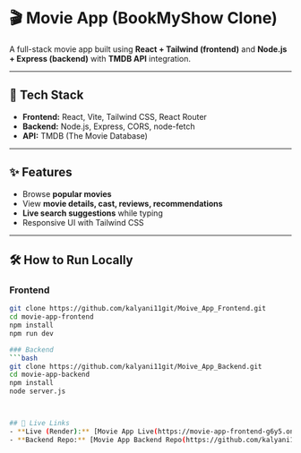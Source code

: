 # 🎬 Movie App (BookMyShow Clone)

A full-stack movie app built using **React + Tailwind (frontend)** and **Node.js + Express (backend)** with **TMDB API** integration.

---

## 🚀 Tech Stack
- **Frontend:** React, Vite, Tailwind CSS, React Router  
- **Backend:** Node.js, Express, CORS, node-fetch  
- **API:** TMDB (The Movie Database)  

---

## ✨ Features
- Browse **popular movies**  
- View **movie details, cast, reviews, recommendations**  
- **Live search suggestions** while typing  
- Responsive UI with Tailwind CSS  

---

## 🛠 How to Run Locally

### Frontend
```bash
git clone https://github.com/kalyani11git/Moive_App_Frontend.git
cd movie-app-frontend
npm install
npm run dev

### Backend
```bash
git clone https://github.com/kalyani11git/Moive_App_Backend.git
cd movie-app-backend
npm install
node server.js



## 🔗 Live Links
- **Live (Render):** [Movie App Live(https://movie-app-frontend-g6y5.onrender.com/)]
- **Backend Repo:** [Movie App Backend Repo(https://github.com/kalyani11git/Movie_App_Backend)]
